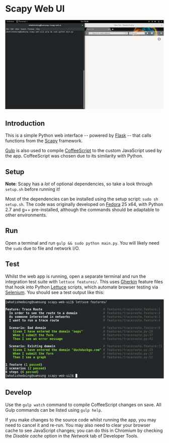 # Scapy Web UI

![Video](demo/scapy-web-ui.gif)

## Introduction
This is a simple Python web interface -- powered by [Flask][flask] -- that calls functions from the [Scapy][scapy] framework.

[Gulp][gulp] is also used to compile [CoffeeScript][coffeescript] to the custom JavaScript used by the app. CoffeeScript was chosen due to its similarity with Python.

## Setup
**Note**: Scapy has a _lot_ of optional dependencies, so take a look through `setup.sh` before running it!

Most of the dependencies can be installed using the setup script: `sudo sh setup.sh`. The code was originally developed on [Fedora][fedora] 25 x64, with Python 2.7 and g++ pre-installed, although the commands should be adaptable to other environments.

## Run
Open a terminal and run `gulp && sudo python main.py`. You will likely need the `sudo` due to file and network I/O.

## Test

Whilst the web app is running, open a separate terminal and run the integration test suite with `lettuce features/`. This uses [Gherkin][gherkin] feature files that hook into Python [Lettuce][lettuce] scripts, which automate browser testing via [Selenium][selenium]. You should see a test output like this:

![Tests](demo/lettuce-selenium-tests.png)

## Develop
Use the `gulp watch` command to compile CoffeeScript changes on save. All Gulp commands can be listed using `gulp help`.

If you make changes to the source code whilst running the app, you may need to cancel it and re-run. You may also need to clear your browser cache to see JavaScript changes; you can do this in Chromium by checking the _Disable cache_ option in the _Network_ tab of Developer Tools.

[coffeescript]: http://coffeescript.org/
[fedora]: https://getfedora.org/
[flask]: http://flask.pocoo.org/ "Welcome | Flask (A Python Microframework)"
[gherkin]: https://cucumber.io/docs/reference#gherkin "Reference - Cucumber"
[lettuce]: http://lettuce.it/
[gulp]: https://gulpjs.com/ "gulp.js"
[scapy]: http://secdev.org/projects/scapy/
[selenium]: http://selenium-python.readthedocs.io/ "Selenium with Python"
